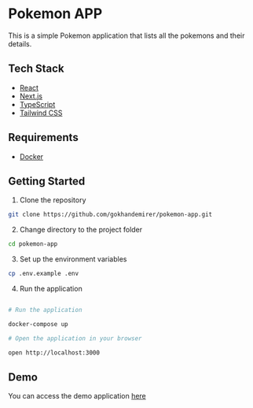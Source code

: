 # Pokemon APP

This is a simple Pokemon application that lists all the pokemons and their details.

## Tech Stack

- [React](https://reactjs.org/)
- [Next.js](https://nextjs.org/)
- [TypeScript](https://www.typescriptlang.org/)
- [Tailwind CSS](https://tailwindcss.com/)

## Requirements

- [Docker](https://www.docker.com/)

## Getting Started

1. Clone the repository

```bash
git clone https://github.com/gokhandemirer/pokemon-app.git
```

2. Change directory to the project folder

```bash
cd pokemon-app
```

3. Set up the environment variables

```bash
cp .env.example .env
```

4. Run the application

```bash

# Run the application

docker-compose up

# Open the application in your browser

open http://localhost:3000

```

## Demo

You can access the demo application [here](https://pokemon-atf52u5hq-gokhan-demirers-projects.vercel.app/)
